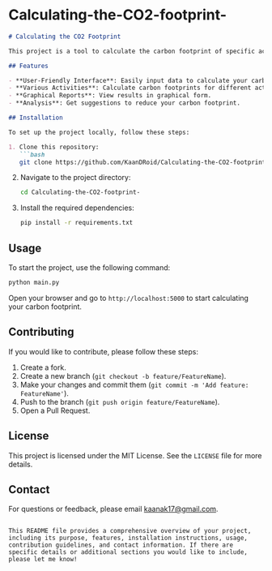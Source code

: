 # Calculating-the-CO2-footprint-

```markdown
# Calculating the CO2 Footprint

This project is a tool to calculate the carbon footprint of specific activities. Users can input various data to measure the environmental impact of their activities and learn ways to reduce it.

## Features

- **User-Friendly Interface**: Easily input data to calculate your carbon footprint.
- **Various Activities**: Calculate carbon footprints for different activities.
- **Graphical Reports**: View results in graphical form.
- **Analysis**: Get suggestions to reduce your carbon footprint.

## Installation

To set up the project locally, follow these steps:

1. Clone this repository:
   ```bash
   git clone https://github.com/KaanDRoid/Calculating-the-CO2-footprint-.git
   ```

2. Navigate to the project directory:
   ```bash
   cd Calculating-the-CO2-footprint-
   ```

3. Install the required dependencies:
   ```bash
   pip install -r requirements.txt
   ```

## Usage

To start the project, use the following command:
```bash
python main.py
```

Open your browser and go to `http://localhost:5000` to start calculating your carbon footprint.

## Contributing

If you would like to contribute, please follow these steps:

1. Create a fork.
2. Create a new branch (`git checkout -b feature/FeatureName`).
3. Make your changes and commit them (`git commit -m 'Add feature: FeatureName'`).
4. Push to the branch (`git push origin feature/FeatureName`).
5. Open a Pull Request.

## License

This project is licensed under the MIT License. See the `LICENSE` file for more details.

## Contact

For questions or feedback, please email [kaanak17@gmail.com](mailto:kaanak17@gmail.com).
```

This README file provides a comprehensive overview of your project, including its purpose, features, installation instructions, usage, contribution guidelines, and contact information. If there are specific details or additional sections you would like to include, please let me know!
